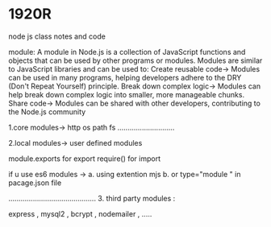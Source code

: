 # 1920R

node js class notes and code 

module:
A module in Node.js is a collection of JavaScript functions and objects that can be used by other programs or modules. Modules are similar to JavaScript libraries and can be used to:
Create reusable code->
Modules can be used in many programs, helping developers adhere to the DRY (Don't Repeat Yourself) principle.
Break down complex logic->
Modules can help break down complex logic into smaller, more manageable chunks.
Share code-> 
Modules can be shared with other developers, contributing to the Node.js community



1.core modules-> 
http 
os 
path
fs 
............................

2.local modules->
user defined modules 

module.exports for export 
require() for import 

if u use es6 modules -> 
a. using extention mjs 
b. or type="module " in pacage.json file


...........................................
3. third party modules :

express , mysql2 , bcrypt , nodemailer , ..... 
